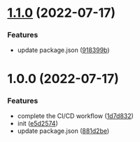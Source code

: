 # [1.1.0](https://github.com/GuoSTZ/base/compare/v1.0.0...v1.1.0) (2022-07-17)


### Features

* update package.json ([918399b](https://github.com/GuoSTZ/base/commit/918399b85fb94a9fd10598959dba66cce27f65a2))

# 1.0.0 (2022-07-17)


### Features

* complete the CI/CD workflow ([1d7d832](https://github.com/GuoSTZ/base/commit/1d7d832819208a30179ce33ba809063d3f2622af))
* init ([e5d2574](https://github.com/GuoSTZ/base/commit/e5d2574f2f20e5df58496f8c56f421362083c2fb))
* update package.json ([881d2be](https://github.com/GuoSTZ/base/commit/881d2be9b1fc1cd350d43deb3a2facae18811870))
